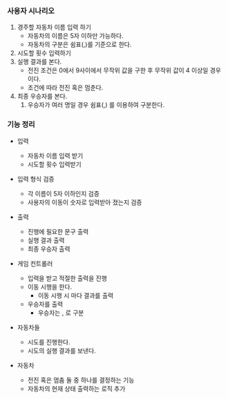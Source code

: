 ### 사용자 시나리오
1. 경주할 자동차 이름 입력 하기
   - 자동차의 이름은 5자 이하만 가능하다.
   - 자동차의 구분은 쉼표(,)를 기준으로 한다.
2. 시도할 횟수 입력하기
3. 실행 결과를 본다.
   - 전진 조건은 0에서 9사이에서 무작위 값을 구한 후 무작위 값이 4 이상일 경우이다.
   - 조건에 따라 전진 혹은 멈춘다.
4. 최종 우승자를 본다.
   1. 우승자가 여러 명일 경우 쉼표(,) 를 이용하여 구분한다.

### 기능 정리

- 입력 
  - 자동차 이름 입력 받기
  - 시도할 횟수 입력받기

- 입력 형식 검증
  - 각 이름이 5자 이하인지 검증
  - 사용자의 이동이 숫자로 입력받아 졌는지 검증

- 출력 
  - 진행에 필요한 문구 출력
  - 실행 결과 출력
  - 최종 우승자 출력

- 게임 컨트롤러
  - 입력을 받고 적절한 출력을 진행
  - 이동 시행을 한다.
    - 이동 시행 시 마다 결과를 출력
  - 우승자를 출력
    - 우승자는 , 로 구분

- 자동차들
  - 시도를 진행한다.
  - 시도의 실행 결과를 보낸다.

- 자동차
  - 전진 혹은 멈춤 둘 중 하나를 결정하는 기능
  - 자동차의 현재 상태 출력하는 로직 추가